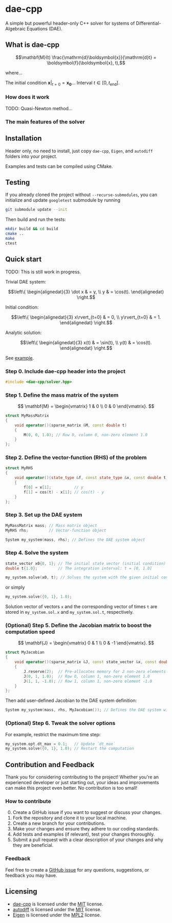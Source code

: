 # dae-cpp

A simple but powerful header-only C++ solver for systems of Differential-Algebraic Equations (DAE).

## What is dae-cpp

$$\mathbf{M}(t) \frac{\mathrm{d}\boldsymbol{x}}{\mathrm{d}t} = \boldsymbol{f}(\boldsymbol{x}, t),$$

where...

The initial condition $\boldsymbol{x}\rvert_{t=0} = \boldsymbol{x_0}$... Interval $t \in [0, t_\mathrm{end}]$.

### How does it work

TODO: Quasi-Newton method...

### The main features of the solver

## Installation

Header only, no need to install, just copy `dae-cpp`, `Eigen`, and `autodiff` folders into your project.

Examples and tests can be compiled using CMake.

## Testing

If you already cloned the project without `--recurse-submodules`, you can initialize and update `googletest` submodule by running

```bash
git submodule update --init
```

Then build and run the tests:

```bash
mkdir build && cd build
cmake ..
make
ctest
```

## Quick start

TODO: This is still work in progress.

Trivial DAE system:

```math
\left\{
    \begin{alignedat}{3}
        \dot x & = y, \\
        y & = \cos(t).
    \end{alignedat}
\right.
```

Initial condition:

```math
\left\{
    \begin{alignedat}{3}
        x\rvert_{t=0} & = 0, \\
        y\rvert_{t=0} & = 1.
    \end{alignedat}
\right.
```

Analytic solution:

```math
\left\{
    \begin{alignedat}{3}
        x(t) & = \sin(t), \\
        y(t) & = \cos(t).
    \end{alignedat}
\right.
```

 See [example](https://github.com/dae-cpp/dae-cpp/blob/master/examples/quick_start/quick_start.cpp).

### Step 0. Include dae-cpp header into the project

```cpp
#include <dae-cpp/solver.hpp>
```

### Step 1. Define the mass matrix of the system

$$
\mathbf{M} =
\begin{vmatrix}
1 & 0 \\
0 & 0
\end{vmatrix}.
$$

```cpp
struct MyMassMatrix
{
    void operator()(sparse_matrix &M, const double t)
    {
        M(0, 0, 1.0); // Row 0, column 0, non-zero element 1.0
    }
};
```

### Step 2. Define the vector-function (RHS) of the problem

```cpp
struct MyRHS
{
    void operator()(state_type &f, const state_type &x, const double t)
    {
        f[0] = x[1];          // y
        f[1] = cos(t) - x[1]; // cos(t) - y
    }
};
```

### Step 3. Set up the DAE system

```cpp
MyMassMatrix mass; // Mass matrix object
MyRHS rhs;         // Vector-function object

System my_system(mass, rhs); // Defines the DAE system object
```

### Step 4. Solve the system

```cpp
state_vector x0{0, 1}; // The initial state vector (initial condition)
double t{1.0};         // The integration interval: t = [0, 1.0]

my_system.solve(x0, t); // Solves the system with the given initial condition `x0` and time `t`
```

or simply

```cpp
my_system.solve({0, 1}, 1.0);
```

Solution vector of vectors `x` and the corresponding vector of times `t` are stored in `my_system.sol.x` and `my_system.sol.t`, respectively.

### (Optional) Step 5. Define the Jacobian matrix to boost the computation speed

$$
\mathbf{J} =
\begin{vmatrix}
0 & 1 \\
0 & -1
\end{vmatrix}.
$$

```cpp
struct MyJacobian
{
    void operator()(sparse_matrix &J, const state_vector &x, const double t)
    {
        J.reserve(2);  // Pre-allocates memory for 2 non-zero elements (optional)
        J(0, 1, 1.0);  // Row 0, column 1, non-zero element 1.0
        J(1, 1, -1.0); // Row 1, column 1, non-zero element -1.0
    }
};
```

Then add user-defined Jacobian to the DAE system definition:

```cpp
System my_system(mass, rhs, MyJacobian()); // Defines the DAE system with Jacobian
```

### (Optional) Step 6. Tweak the solver options

For example, restrict the maximum time step:

```cpp
my_system.opt.dt_max = 0.1;   // Update `dt_max`
my_system.solve({0, 1}, 1.0); // Restart the computation
```

## Contribution and Feedback

Thank you for considering contributing to the project! Whether you're an experienced developer or just starting out, your ideas and improvements can make this project even better. No contribution is too small!

### How to contribute

0. Create a GitHub issue if you want to suggest or discuss your changes.
1. Fork the repository and clone it to your local machine.
2. Create a new branch for your contributions.
3. Make your changes and ensure they adhere to our coding standards.
4. Add tests and examples (if relevant), test your changes thoroughly.
5. Submit a pull request with a clear description of your changes and why they are beneficial.

### Feedback

Feel free to create a [GitHub issue](https://github.com/dae-cpp/dae-cpp/issues) for any questions, suggestions, or feedback you may have.

## Licensing

- [dae-cpp](https://github.com/dae-cpp/dae-cpp) is licensed under the [MIT](https://github.com/dae-cpp/dae-cpp/blob/master/LICENSE) license.
- [autodiff](https://github.com/autodiff/autodiff) is licensed under the [MIT](https://github.com/autodiff/autodiff/blob/main/LICENSE) license.
- [Eigen](https://eigen.tuxfamily.org/) is licensed under the [MPL2](https://www.mozilla.org/en-US/MPL/2.0/) license.
